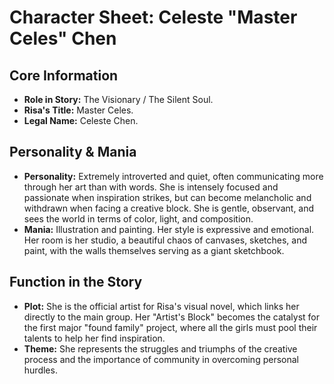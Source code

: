 # Character Sheet: Celeste "Master Celes" Chen

## Core Information
* **Role in Story:** The Visionary / The Silent Soul.
* **Risa's Title:** Master Celes.
* **Legal Name:** Celeste Chen.

## Personality & Mania
* **Personality:** Extremely introverted and quiet, often communicating more through her art than with words. She is intensely focused and passionate when inspiration strikes, but can become melancholic and withdrawn when facing a creative block. She is gentle, observant, and sees the world in terms of color, light, and composition.
* **Mania:** Illustration and painting. Her style is expressive and emotional. Her room is her studio, a beautiful chaos of canvases, sketches, and paint, with the walls themselves serving as a giant sketchbook.

## Function in the Story
* **Plot:** She is the official artist for Risa's visual novel, which links her directly to the main group. Her "Artist's Block" becomes the catalyst for the first major "found family" project, where all the girls must pool their talents to help her find inspiration.
* **Theme:** She represents the struggles and triumphs of the creative process and the importance of community in overcoming personal hurdles.